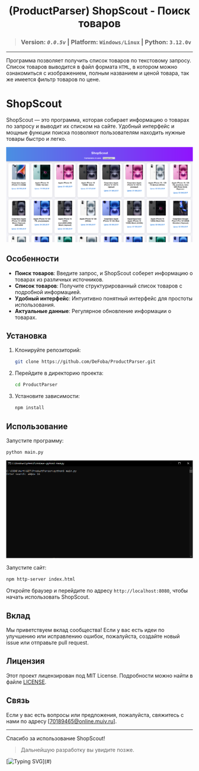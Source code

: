 <h1 align="center">(ProductParser)
ShopScout - Поиск товаров
</h1>

> ### Version: ***```0.0.5v```*** | Platform: ```Windows/Linux``` | Python: ```3.12.0v```

<hr>

Программа позволяет получить список товаров по текстовому запросу. Список товаров выводится в файл формата ```HTML```, в котором можно ознакомиться с изображением, полным названием и ценой товара, так же имеется фильтр товаров по цене.


<!-- ```markdown -->
# ShopScout

ShopScout — это программа, которая собирает информацию о товарах по запросу и выводит их списком на сайте. Удобный интерфейс и мощные функции поиска позволяют пользователям находить нужные товары быстро и легко.

<img src='img1.png' />

## Особенности

- **Поиск товаров**: Введите запрос, и ShopScout соберет информацию о товарах из различных источников.
- **Список товаров**: Получите структурированный список товаров с подробной информацией.
- **Удобный интерфейс**: Интуитивно понятный интерфейс для простоты использования.
- **Актуальные данные**: Регулярное обновление информации о товарах.

## Установка

1. Клонируйте репозиторий:

   ```bash
   git clone https://github.com/DeFoba/ProductParser.git
   ```

2. Перейдите в директорию проекта:

   ```bash
   cd ProductParser
   ```

3. Установите зависимости:

   ```bash
   npm install
   ```

## Использование

Запустите программу:

```bash
python main.py
```

<img src='img2.png' />


Запустите сайт:

```bash
npm http-server index.html
```

Откройте браузер и перейдите по адресу `http://localhost:8080`, чтобы начать использовать ShopScout.

## Вклад

Мы приветствуем вклад сообщества! Если у вас есть идеи по улучшению или исправлению ошибок, пожалуйста, создайте новый issue или отправьте pull request.

## Лицензия

Этот проект лицензирован под MIT License. Подробности можно найти в файле [LICENSE](LICENSE).

## Связь

Если у вас есть вопросы или предложения, пожалуйста, свяжитесь с нами по адресу [70189465@online.muiv.ru].

---

Спасибо за использование ShopScout!

> Дальнейшую разработку вы увидите позже.

[![Typing SVG](https://readme-typing-svg.herokuapp.com?color=%2336BCF7&lines=Coming+soon...)](#)